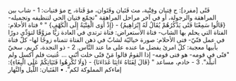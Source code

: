 ‌فَتًى [مفرد]: ج فِتيان وفِتْية، مث فَتَيان وفَتَوان، مؤ فَتاة، ج مؤ فتيات:
1 - شاب بين المراهقة والرجولة، أو في آخر مراحل المراهقة "تجمّع فتيان الحي لتنظيفه وتجميله- {قَالُوا سَمِعْنَا ‌فَتًى يَذْكُرُهُمْ يُقَالُ لَهُ إِبْرَاهِيمُ} - {إِذْ أَوَى الْفِتْيَةُ إِلَى الْكَهْفِ} " ° فتاة الأحلام: الفتاة التي يحلم بها الشاب- فتاة الاستعراض: فتاة ترتدي في العادة زيًّا مزوَّقًا لتؤدِّي دورًا في عمل فنّيّ- ‌فتى الأحلام: صورة خياليّة لشابّ في ذهن الفتاة تتمناه زوجًا لها- كلّ فتاة بأبيها معجبة: كلّ امرئ يفضل ما عنده على ما عند النَّاس.
2 - ذو النجدة، كريم، سخيّ "‌فتًى في قومه- هو ‌فتى قومه- إذا القومُ قالوا مَنْ ‌فتًى خلت أنّني … عُنيت فلم أكسل ولم أتبلَّد".
3 - خادم، مساعد " {قَالَ لِفَتَاهُ ءَاتِنَا غَدَاءَنَا} - {وَلَا تُكْرِهُوا فَتَيَاتِكُمْ عَلَى الْبِغَاءِ}: إماءكم المملوكة لكم".
• الفَتَيان: اللَّيل والنَّهار